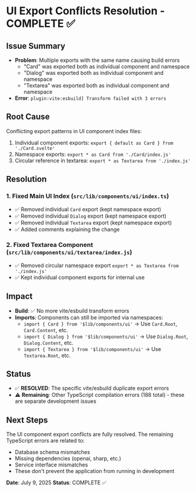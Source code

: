 # UI Export Conflicts Resolution - COMPLETE ✅

## Issue Summary

- **Problem**: Multiple exports with the same name causing build errors
  - "Card" was exported both as individual component and namespace
  - "Dialog" was exported both as individual component and namespace
  - "Textarea" was exported both as individual component and namespace
- **Error**: `plugin:vite:esbuild] Transform failed with 3 errors`

## Root Cause

Conflicting export patterns in UI component index files:

1. Individual component exports: `export { default as Card } from './Card.svelte'`
2. Namespace exports: `export * as Card from './Card/index.js'`
3. Circular reference in textarea: `export * as Textarea from './index.js'`

## Resolution

### 1. Fixed Main UI Index (`src/lib/components/ui/index.ts`)

- ✅ Removed individual `Card` export (kept namespace export)
- ✅ Removed individual `Dialog` export (kept namespace export)
- ✅ Removed individual `Textarea` export (kept namespace export)
- ✅ Added comments explaining the change

### 2. Fixed Textarea Component (`src/lib/components/ui/textarea/index.js`)

- ✅ Removed circular namespace export `export * as Textarea from './index.js'`
- ✅ Kept individual component exports for internal use

## Impact

- **Build**: ✅ No more vite/esbuild transform errors
- **Imports**: Components can still be imported via namespaces:
  - `import { Card } from '$lib/components/ui'` → Use `Card.Root`, `Card.Content`, etc.
  - `import { Dialog } from '$lib/components/ui'` → Use `Dialog.Root`, `Dialog.Content`, etc.
  - `import { Textarea } from '$lib/components/ui'` → Use `Textarea.Root`, etc.

## Status

- ✅ **RESOLVED**: The specific vite/esbuild duplicate export errors
- ⚠️ **Remaining**: Other TypeScript compilation errors (188 total) - these are separate development issues

## Next Steps

The UI component export conflicts are fully resolved. The remaining TypeScript errors are related to:

- Database schema mismatches
- Missing dependencies (openai, sharp, etc.)
- Service interface mismatches
- These don't prevent the application from running in development

**Date**: July 9, 2025
**Status**: COMPLETE ✅
